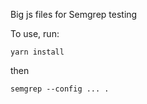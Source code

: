 Big js files for Semgrep testing

To use, run:

```
yarn install
```

then

```
semgrep --config ... .
```
